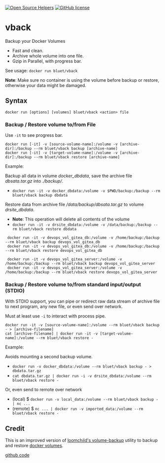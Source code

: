 [![Open Source Helpers](https://www.codetriage.com/bluet/vback/badges/users.svg)](https://www.codetriage.com/bluet/vback)
[![GitHub license](https://img.shields.io/github/license/BlueT/vback.svg)](https://github.com/BlueT/vback/blob/master/LICENSE)


# vback

Backup your Docker Volumes

- Fast and clean.
- Archive whole volume into one file.
- Gzip in Parallel, with progress bar.

See usage: `docker run bluet/vback`


**Note**: Make sure no container is using the volume before backup or restore, otherwise your data might be damaged.

## Syntax

`docker run [options] [volumes] bluet/vback <action> file`

### Backup / Restore volume to/from File

Use `-it` to see progress bar.

```
docker run [-it] -v [source-volume-name]:/volume -v [archive-dir]:/backup --rm bluet/vback backup [archive-name]
docker run [-it] -v [target-volume-name]:/volume -v [archive-dir]:/backup --rm bluet/vback restore [archive-name]
```

Example:

Backup all data in volume *docker_dbdata*, save the archive file *dbsata.tar.gz* into *./backup/*.
  - `docker run -it -v docker_dbdata:/volume -v $PWD/backup:/backup --rm bluet/vback backup dbdata`

Restore data from archive file */data/backup/dbsata.tar.gz* to volume *drsite_dbdata*.
  - **Note**: This operation will delete all contents of the volume
  - `docker run -it -v drsite_dbdata:/volume -v /data/backup:/backup --rm bluet/vback restore dbdata`

```
 docker run -it -v devops_vol_gitea_db:/volume -v /home/backup:/backup --rm bluet/vback backup devops_vol_gitea_db
 docker run -it -v devops_vol_gitea_db:/volume -v /home/backup:/backup --rm bluet/vback restore devops_vol_gitea_db

 docker run -it -v devops_vol_gitea_server:/volume -v /home/backup:/backup --rm bluet/vback backup devops_vol_gitea_server
 docker run -it -v devops_vol_gitea_server:/volume -v /home/backup:/backup --rm bluet/vback restore devops_vol_gitea_server
```



### Backup / Restore volume to/from standard input/output (STDIO)

With STDIO support, you can pipe or redirect raw data stream of archive file to next program, any new file, or even send over network.

Must at least use `-i` to interact with process pipe.

    docker run -it -v [source-volume-name]:/volume --rm bluet/vback backup - > [archive-filename]
    cat [archive-filename] | docker run -it -v [target-volume-name]:/volume --rm bluet/vback restore -

Example:

Avoids mounting a second backup volume.
  - `docker run -v docker_dbdata:/volume --rm bluet/vback backup - > dbdata.tar.gz`
  - `cat dbdata.tar.gz | docker run -i -v drsite_dbdata:/volume --rm bluet/vback restore -`

Or, even send to remote over network
  - (local) $ `docker run -v local_data:/volume --rm bluet/vback backup - | nc ...`
  - (remote) $ `nc ... | docker run -v imported_data:/volume --rm bluet/vback restore -`



## Credit

This is an improved version of [loomchild's volume-backup](https://github.com/loomchild/volume-backup) utility to backup and restore [docker volumes](https://docs.docker.com/engine/reference/commandline/volume/). 

[github code](https://github.com/bluet/vback/blob/master/vback)
